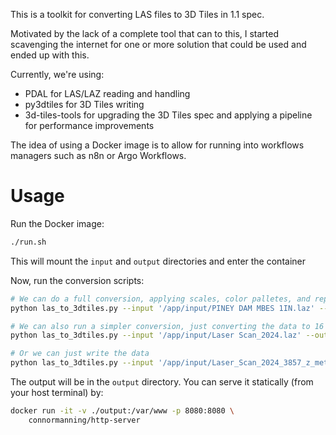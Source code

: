 This is a toolkit for converting LAS files to 3D Tiles in 1.1 spec.

Motivated by the lack of a complete tool that can to this, I started scavenging the internet for one or more solution that could be used and ended up with this.

Currently, we're using:

- PDAL for LAS/LAZ reading and handling
- py3dtiles for 3D Tiles writing
- 3d-tiles-tools for upgrading the 3D Tiles spec and applying a pipeline for performance improvements

The idea of using a Docker image is to allow for running into workflows managers such as n8n or Argo Workflows.

# Usage

Run the Docker image:

```bash
./run.sh
```

This will mount the `input` and `output` directories and enter the container

Now, run the conversion scripts:

```bash
# We can do a full conversion, applying scales, color palletes, and reprojection
python las_to_3dtiles.py --input '/app/input/PINEY DAM MBES 1IN.laz' --output /app/output/piney_dam_mbes_1in --input_srs ESRI:103140 --output_srs EPSG:3857 --colorize_dimension Z --colorize_ramp pestel_shades --convert_type True --scale_z 0.348

# We can also run a simpler conversion, just converting the data to 16 bit integers and reprojecting
python las_to_3dtiles.py --input '/app/input/Laser Scan_2024.laz' --output /app/output/laser_scan_2024 --input_srs ESRI:103140 --output_srs EPSG:3857 --convert_type True  --scale_z 0.348

# Or we can just write the data
python las_to_3dtiles.py --input '/app/input/Laser_Scan_2024_3857_z_meters.las' --output /app/output/laser_scan_2024
```

The output will be in the `output` directory. You can serve it statically (from your host terminal) by:

```bash
docker run -it -v ./output:/var/www -p 8080:8080 \
    connormanning/http-server
```
